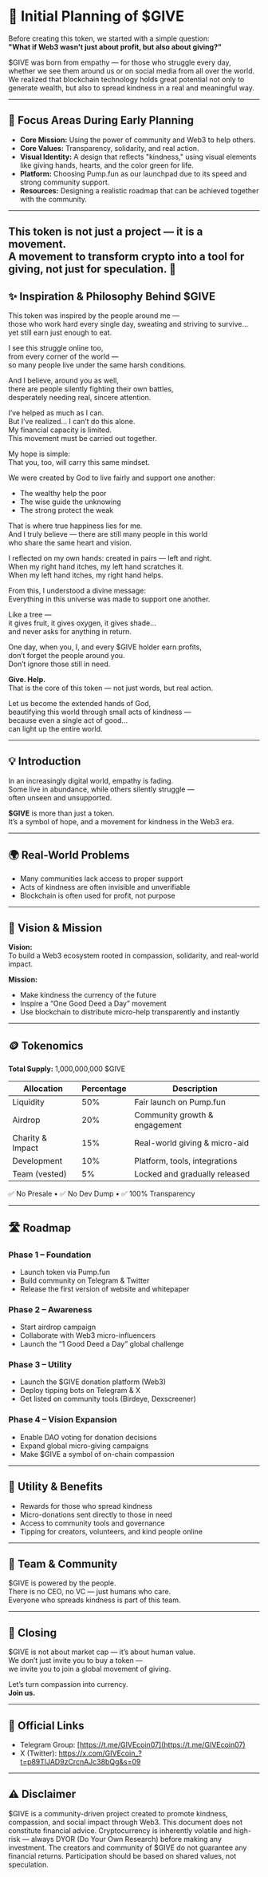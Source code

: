 

# 🧠 Initial Planning of $GIVE

Before creating this token, we started with a simple question:  
**"What if Web3 wasn't just about profit, but also about giving?"**

$GIVE was born from empathy — for those who struggle every day, whether we see them around us or on social media from all over the world.  
We realized that blockchain technology holds great potential not only to generate wealth, but also to spread kindness in a real and meaningful way.

---

## 🎯 Focus Areas During Early Planning

- **Core Mission:** Using the power of community and Web3 to help others.  
- **Core Values:** Transparency, solidarity, and real action.  
- **Visual Identity:** A design that reflects "kindness," using visual elements like giving hands, hearts, and the color green for life.  
- **Platform:** Choosing Pump.fun as our launchpad due to its speed and strong community support.  
- **Resources:** Designing a realistic roadmap that can be achieved together with the community.

---

This token is not just a project — it is a **movement**.  
A movement to transform crypto into a tool for giving, not just for speculation. 💚
---

## ✨ Inspiration & Philosophy Behind $GIVE

This token was inspired by the people around me —  
those who work hard every single day, sweating and striving to survive…  
yet still earn just enough to eat.

I see this struggle online too,  
from every corner of the world —  
so many people live under the same harsh conditions.

And I believe, around you as well,  
there are people silently fighting their own battles,  
desperately needing real, sincere attention.

I’ve helped as much as I can.  
But I’ve realized… I can’t do this alone.  
My financial capacity is limited.  
This movement must be carried out together.

My hope is simple:  
That you, too, will carry this same mindset.

We were created by God to live fairly and support one another:

- The wealthy help the poor  
- The wise guide the unknowing  
- The strong protect the weak

That is where true happiness lies for me.  
And I truly believe — there are still many people in this world  
who share the same heart and vision.

I reflected on my own hands: created in pairs — left and right.  
When my right hand itches, my left hand scratches it.  
When my left hand itches, my right hand helps.

From this, I understood a divine message:  
Everything in this universe was made to support one another.

Like a tree —  
it gives fruit, it gives oxygen, it gives shade…  
and never asks for anything in return.

One day, when you, I, and every $GIVE holder earn profits,  
don’t forget the people around you.  
Don’t ignore those still in need.

**Give. Help.**  
That is the core of this token — not just words, but real action.

Let us become the extended hands of God,  
beautifying this world through small acts of kindness —  
because even a single act of good...  
can light up the entire world.

---

## 💡 Introduction

In an increasingly digital world, empathy is fading.  
Some live in abundance, while others silently struggle —  
often unseen and unsupported.

**$GIVE** is more than just a token.  
It’s a symbol of hope, and a movement for kindness in the Web3 era.

---

## 🌍 Real-World Problems

- Many communities lack access to proper support  
- Acts of kindness are often invisible and unverifiable  
- Blockchain is often used for profit, not purpose  

---

## 🎯 Vision & Mission

**Vision:**  
To build a Web3 ecosystem rooted in compassion, solidarity, and real-world impact.

**Mission:**  
- Make kindness the currency of the future  
- Inspire a “One Good Deed a Day” movement  
- Use blockchain to distribute micro-help transparently and instantly  

---

## 🪙 Tokenomics

**Total Supply:** 1,000,000,000 $GIVE

| Allocation        | Percentage | Description                        |
|-------------------|------------|------------------------------------|
| Liquidity         | 50%        | Fair launch on Pump.fun            |
| Airdrop           | 20%        | Community growth & engagement      |
| Charity & Impact  | 15%        | Real-world giving & micro-aid      |
| Development       | 10%        | Platform, tools, integrations      |
| Team (vested)     | 5%         | Locked and gradually released      |

✅ No Presale • ✅ No Dev Dump • ✅ 100% Transparency

---

## 🛣️ Roadmap

### Phase 1 – Foundation

- Launch token via Pump.fun  
- Build community on Telegram & Twitter  
- Release the first version of website and whitepaper  

### Phase 2 – Awareness

- Start airdrop campaign  
- Collaborate with Web3 micro-influencers  
- Launch the “1 Good Deed a Day” global challenge  

### Phase 3 – Utility

- Launch the $GIVE donation platform (Web3)  
- Deploy tipping bots on Telegram & X  
- Get listed on community tools (Birdeye, Dexscreener)  

### Phase 4 – Vision Expansion

- Enable DAO voting for donation decisions  
- Expand global micro-giving campaigns  
- Make $GIVE a symbol of on-chain compassion  

---

## 🧩 Utility & Benefits

- Rewards for those who spread kindness  
- Micro-donations sent directly to those in need  
- Access to community tools and governance  
- Tipping for creators, volunteers, and kind people online  

---

## 🤝 Team & Community

$GIVE is powered by the people.  
There is no CEO, no VC — just humans who care.  
Everyone who spreads kindness is part of this team.

---

## 📢 Closing

$GIVE is not about market cap — it’s about human value.  
We don’t just invite you to buy a token —  
we invite you to join a global movement of giving.

Let’s turn compassion into currency.  
**Join us.**

---

## 🔗 Official Links

- Telegram Group: [https://t.me/GIVEcoin07](https://t.me/GIVEcoin07)  
- X (Twitter): https://x.com/GIVEcoin_?t=p89TlJAD9zCrcnAJc38bQg&s=09

---

## ⚠️ Disclaimer

$GIVE is a community-driven project created to promote kindness, compassion, and social impact through Web3. This document does not constitute financial advice. Cryptocurrency is inherently volatile and high-risk — always DYOR (Do Your Own Research) before making any investment. The creators and community of $GIVE do not guarantee any financial returns. Participation should be based on shared values, not speculation.
